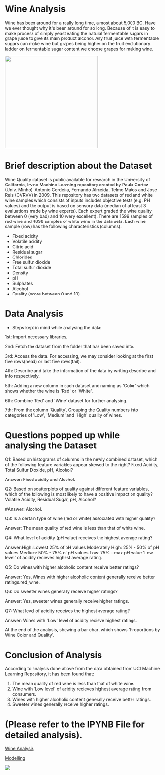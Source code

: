 # Wine Analysis
Wine has been around for a really long time, almost about 5,000 BC. Have we ever thought why it's been around for so long. Because of it is easy to make process of simply yeast eating the natural fermentable sugars in grape juice to give its main product alcohol. Any fruit juice with fermentable sugars can make wine but grapes being higher on the fruit evolutionary ladder on fermentable sugar content we choose grapes for making wine.

<img src="https://i.pinimg.com/originals/f4/9e/a9/f49ea9151a1aa714de4397b5abc10490.gif" width="300" />

# Brief description about the Dataset
Wine Quality dataset is public available for research in the University of California, Irvine Machine Learning repository created by Paulo Cortez (Univ. Minho), Antonio Cerdeira, Fernando Almeida, Telmo Matos and Jose Reis (CVRVV) in 2009. This repository has two datasets of red and white wine samples which consists of inputs includes objective tests (e.g. PH values) and the output is based on sensory data (median of at least 3 evaluations made by wine experts). Each expert graded the wine quality between 0 (very bad) and 10 (very excellent).
There are 1599 samples of red wine and 4898 samples of white wine in the data sets. Each wine sample (row) has the following characteristics (columns):

- Fixed acidity
- Volatile acidity
- Citric acid
- Residual sugar
- Chlorides
- Free sulfur dioxide
- Total sulfur dioxide
- Density
- pH
- Sulphates
- Alcohol
- Quality (score between 0 and 10)

# Data Analysis
- Steps kept in mind while analysing the data:

1st: Import necessary libraries.

2nd: Fetch the dataset from the folder that has been saved into.

3rd: Access the data. For accessing, we may consider looking at the first five rows(head) or last five rows(tail).

4th: Describe and take the information of the data by writing describe and info respectively.

5th: Adding a new column in each dataset and naming as 'Color' which shows whether the wine is 'Red' or 'White'.

6th: Combine 'Red' and 'Wine' dataset for further analysing.

7th: From the column 'Quality', Grouping the Quality numbers into categories of 'Low', 'Medium' and 'High' quality of wines.

# Questions popped up while analysing the Dataset

Q1: Based on histograms of columns in the newly combined dataset, which of the following feature variables appear skewed to the right? Fixed Acidity, Total Sulfur Dioxide, pH, Alcohol?

Answer: Fixed acidity and Alcohol.

Q2: Based on scatterplots of quality against different feature variables, which of the following is most likely to have a positive impact on quality? Volatile Acidity, Residual Sugar, pH, Alcohol?

#Answer: Alcohol.

Q3: Is a certain type of wine (red or white) associated with higher quality?

Answer: The mean quality of red wine is less than that of white wine.

Q4: What level of acidity (pH value) receives the highest average rating?

Answer:High: Lowest 25% of pH values
             Moderately High: 25% - 50% of pH values
             Medium: 50% - 75% of pH values
             Low: 75% - max pH value
'Low level' of acidity recieves highest average rating.

Q5: Do wines with higher alcoholic content receive better ratings?

Answer: Yes, Wines with higher alcoholic content generally receive better ratings.red_wine.

Q6: Do sweeter wines generally receive higher ratings?

Answer: Yes, sweeter wines generally receive higher ratings.

Q7: What level of acidity receives the highest average rating?

Answer: Wines with 'Low' level of acidity recieve highest ratings.

At the end of the analysis, showing a bar chart which shows 'Proportions by Wine Color and Quality'.

# Conclusion of Analysis

According to analysis done above from the data obtained from UCI Machine Learning Repository, it has been found that:

1. The mean quality of red wine is less than that of white wine.
2. Wine with 'Low level' of acidity recieves highest average rating from consumers.
3. Wines with higher alcoholic content generally receive better ratings.
4. Sweeter wines generally receive higher ratings.

# (Please refer to the IPYNB File for detailed analysis).

[Wine Analysis](https://github.com/Jyotika-Kalra/Blueberry-Winery/blob/main/WineAnalysis) 

[Modelling](https://github.com/Jyotika-Kalra/Blueberry-Winery/blob/main/Modelling.ipynb)

<img src="https://i.pinimg.com/originals/3d/fa/ba/3dfaba69cc872a5fbbea3400bc8ec20b.jpg" />





